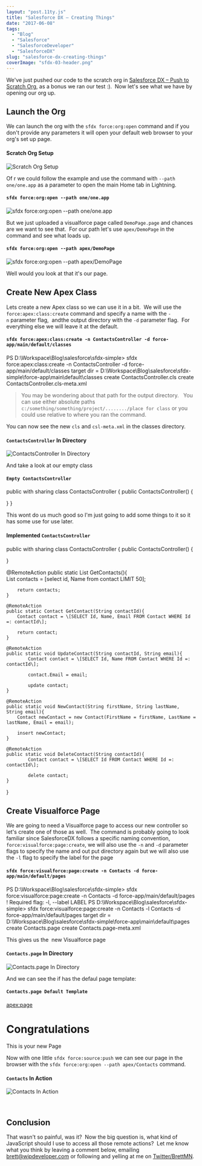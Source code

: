 ```yaml
---
layout: "post.11ty.js"
title: "Salesforce DX – Creating Things"
date: "2017-06-08"
tags: 
  - "Blog"
  - "Salesforce"
  - "SalesforceDeveloper"
  - "SalesforceDX"
slug: "salesforce-dx-creating-things"
coverImage: "sfdx-03-header.png"
---
```


We've just pushed our code to the scratch org in [Salesforce DX – Push to Scratch Org](https://wipdeveloper.wpcomstaging.com/2017/06/06/salesforce-dx-push-to-scratch-org/), as a bonus we ran our test :).  Now let's see what we have by opening our org up.

## Launch the Org

We can launch the org with the `sfdx force:org:open` command and if you don't provide any parameters it will open your default web browser to your org's set up page.

#### Scratch Org Setup

![Scratch Org Setup](images/sfdx-03-00-1798091779-1496892966300-1024x555.png)

Of r we could follow the example and use the command with `--path one/one.app` as a parameter to open the main Home tab in Lightning.

#### `sfdx force:org:open --path one/one.app`

![sfdx force:org:open --path one/one.app](images/sfdx-03-01-1024x555.png)

But we just uploaded a visualforce page called `DemoPage.page` and chances are we want to see that.  For our path let's use `apex/DemoPage` in the command and see what loads up.

#### `sfdx force:org:open --path apex/DemoPage`

![sfdx force:org:open --path apex/DemoPage](images/sfdx-03-02-1024x555.png)

Well would you look at that it's our page.

## Create New Apex Class

Lets create a new Apex class so we can use it in a bit.  We will use the `force:apex:class:create` command and specify a name with the `-n` parameter flag,  andthe output directory with the `-d` parameter flag.  For everything else we will leave it at the default.

#### `sfdx force:apex:class:create -n ContactsController -d force-app/main/default/classes`

PS D:\\Workspace\\Blog\\salesforce\\sfdx-simple> sfdx force:apex:class:create -n ContactsController -d force-app/main/default/classes
target dir = D:\\Workspace\\Blog\\salesforce\\sfdx-simple\\force-app\\main\\default\\classes
   create ContactsController.cls
   create ContactsController.cls-meta.xml

> You may be wondering about that path for the output directory.   You can use either absolute paths `c:/something/something/project/......../place for class` or you could use relative to where you ran the command.

You can now see the new `cls` and `csl-meta.xml` in the classes directory.

#### `ContactsController` In Directory

![ContactsController In Directory](images/sfdx-03-03.png)

And take a look at our empty class

#### `Empty ContactsController`

public with sharing class ContactsController {
  public ContactsController() {

  }
}

This wont do us much good so I'm just going to add some things to it so it has some use for use later.

#### Implemented `ContactsController`

public with sharing class ContactsController {
  public ContactsController() {

  }

   @RemoteAction
    public static List<Contact> GetContacts(){        
        List<Contact> contacts = \[select id, Name from contact LIMIT 50\];
        
        return contacts;        
    }

    @RemoteAction
    public static Contact GetContact(String contactId){        
        Contact contact = \[SELECT Id, Name, Email FROM Contact WHERE Id =: contactId\];
        
        return contact;        
    }

    @RemoteAction
    public static void UpdateContact(String contactId, String email){
            Contact contact = \[SELECT Id, Name FROM Contact WHERE Id =: contactId\];

            contact.Email = email;

            update contact;
    }

    @RemoteAction
    public static void NewContact(String firstName, String lastName, String email){
        Contact newContact = new Contact(FirstName = firstName, LastName = lastName, Email = email);

        insert newContact;
    }

    @RemoteAction
    public static void DeleteContact(String contactId){
            Contact contact = \[SELECT Id FROM Contact WHERE Id =: contactId\];

            delete contact;
    }
}

## Create Visualforce Page

We are going to need a Visualforce page to access our new controller so let's create one of those as well.  The command is probably going to look familiar since SalesforceDX follows a specific naming convention, `force:visualforce:page:create`, we will also use the `-n` and `-d` parameter flags to specify the name and out put directory again but we will also use the `-l` flag to specify the label for the page

#### `sfdx force:visualforce:page:create -n Contacts -d force-app/main/default/pages`

PS D:\\Workspace\\Blog\\salesforce\\sfdx-simple> sfdx force:visualforce:page:create -n Contacts -d force-app/main/default/pages
 !    Required flag:  -l, --label LABEL
PS D:\\Workspace\\Blog\\salesforce\\sfdx-simple> sfdx force:visualforce:page:create -n Contacts -l Contacts -d force-app/main/default/pages
target dir = D:\\Workspace\\Blog\\salesforce\\sfdx-simple\\force-app\\main\\default\\pages
   create Contacts.page
   create Contacts.page-meta.xml

This gives us the  new Visualforce page

#### `Contacts.page` In Directory

![Contacts.page In Directory](images/sfdx-03-04.png)

And we can see the if has the defaul page template:

#### `Contacts.page Default Template`

<apex:page>
<!-- Begin Default Content REMOVE THIS -->
<h1>Congratulations</h1>
This is your new Page
<!-- End Default Content REMOVE THIS -->
</apex:page>

Now with one little `sfdx force:source:push` we can see our page in the browser with the `sfdx force:org:open --path apex/Contacts` command.

#### `Contacts` In Action

![Contacts In Action](images/sfdx-03-05.png)

 

## Conclusion

That wasn't so painful, was it?  Now the big question is, what kind of JavaScript should I use to access all those remote actions?  Let me know what you think by leaving a comment below, emailing [brett@wipdeveloper.com](mailto:brett@wipdeveloper.com) or following and yelling at me on [Twitter/BrettMN](https://twitter.com/BrettMN).
